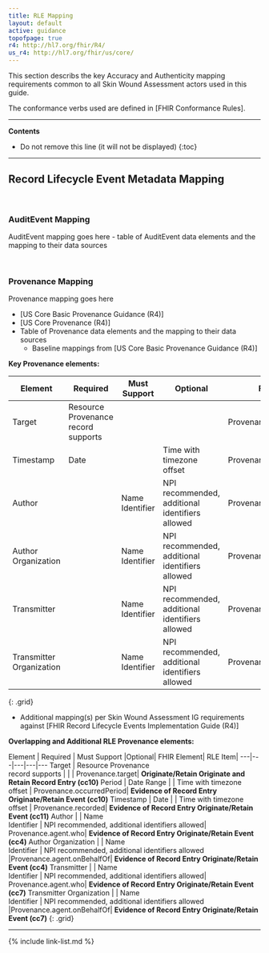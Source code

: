 ```yaml
---
title: RLE Mapping
layout: default
active: guidance
topofpage: true
r4: http://hl7.org/fhir/R4/
us_r4: http://hl7.org/fhir/us/core/
---
```


This section describs the key Accuracy and Authenticity mapping requirements common to all Skin Wound Assessment actors used in this guide.

The conformance verbs used are defined in [FHIR Conformance Rules].

---

<!-- TOC  the css styling for this is \pages\assets\css\project.css under 'markdown-toc'-->
**Contents**

* Do not remove this line (it will not be displayed)
{:toc}

---

<!-- end TOC -->

## Record Lifecycle Event Metadata Mapping

<br />

### AuditEvent Mapping

AuditEvent mapping goes here - table of AuditEvent data elements and the mapping to their data sources

<br />

### Provenance Mapping

Provenance mapping goes here
* [US Core Basic Provenance Guidance (R4)]
* [US Core Provenance (R4)]
* Table of Provenance data elements and the mapping to their data sources
  * Baseline mappings from [US Core Basic Provenance Guidance (R4)]

**Key Provenance elements:**

Element | Required | Must Support |Optional| FHIR Element|
---|---|---|---|---
Target | Resource Provenance <br>record supports | | | Provenance.target
Timestamp | Date | | Time with timezone offset | Provenance.recorded
Author | | Name<br>Identifier | NPI recommended, additional identifiers allowed| Provenance.agent.who
Author Organization | | Name<br>Identifier  | NPI recommended, additional identifiers allowed |Provenance.agent.onBehalfOf
Transmitter | | Name<br>Identifier | NPI recommended, additional identifiers allowed| Provenance.agent.who
Transmitter Organization | | Name<br>Identifier  | NPI recommended, additional identifiers allowed |Provenance.agent.onBehalfOf
{: .grid}

  * Additional mapping(s) per Skin Wound Assessment IG requirements against [FHIR Record Lifecycle Events Implementation Guide (R4)]

**Overlapping and Additional RLE Provenance elements:**

Element | Required | Must Support |Optional| FHIR Element| RLE Item|
---|---|---|---|---
Target | Resource Provenance <br>record supports | | | Provenance.target| **Originate/Retain Originate and Retain Record Entry (cc10)**
Period | Date Range | | Time with timezone offset | Provenance.occurredPeriod| **Evidence of Record Entry Originate/Retain Event (cc10)**
Timestamp | Date | | Time with timezone offset | Provenance.recorded| **Evidence of Record Entry Originate/Retain Event (cc11)**
Author | | Name<br>Identifier | NPI recommended, additional identifiers allowed| Provenance.agent.who| **Evidence of Record Entry Originate/Retain Event (cc4)**
Author Organization | | Name<br>Identifier  | NPI recommended, additional identifiers allowed |Provenance.agent.onBehalfOf| **Evidence of Record Entry Originate/Retain Event (cc4)**
Transmitter | | Name<br>Identifier | NPI recommended, additional identifiers allowed| Provenance.agent.who| **Evidence of Record Entry Originate/Retain Event (cc7)**
Transmitter Organization | | Name<br>Identifier  | NPI recommended, additional identifiers allowed |Provenance.agent.onBehalfOf| **Evidence of Record Entry Originate/Retain Event (cc7)**
{: .grid}

---

{% include link-list.md %}

